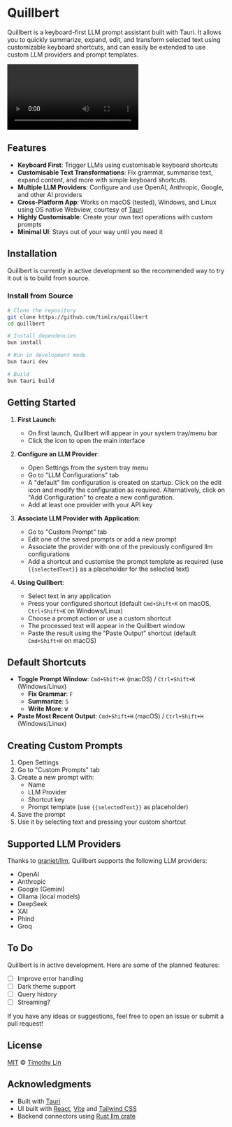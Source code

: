 # Quillbert

Quillbert is a keyboard-first LLM prompt assistant built with Tauri. It allows you to quickly summarize, expand, edit, and transform selected text using customizable keyboard shortcuts, and can easily be extended to use custom LLM providers and prompt templates.

![Quillbert Demo Video](./demo.mp4)

## Features

- **Keyboard First**: Trigger LLMs using customisable keyboard shortcuts
- **Customisable Text Transformations**: Fix grammar, summarise text, expand content, and more with simple keyboard shortcuts.
- **Multiple LLM Providers**: Configure and use OpenAI, Anthropic, Google, and other AI providers
- **Cross-Platform App**: Works on macOS (tested), Windows, and Linux using OS native Webview, courtesy of [Tauri]
- **Highly Customisable**: Create your own text operations with custom prompts
- **Minimal UI**: Stays out of your way until you need it

## Installation

Quillbert is currently in active development so the recommended way to try it out is to build from source.

### Install from Source

```bash
# Clone the repository
git clone https://github.com/timlrx/quillbert
cd quillbert

# Install dependencies
bun install

# Run in development mode
bun tauri dev

# Build
bun tauri build
```

## Getting Started

1. **First Launch**:

   - On first launch, Quillbert will appear in your system tray/menu bar
   - Click the icon to open the main interface

2. **Configure an LLM Provider**:

   - Open Settings from the system tray menu
   - Go to "LLM Configurations" tab
   - A "default" llm configuration is created on startup. Click on the edit icon and modify the configuration as required. Alternatively, click on "Add Configuration" to create a new configuration.
   - Add at least one provider with your API key

3. **Associate LLM Provider with Application**:

   - Go to "Custom Prompt" tab
   - Edit one of the saved prompts or add a new prompt
   - Associate the provider with one of the previously configured llm configurations
   - Add a shortcut and customise the prompt template as required (use `{{selectedText}}` as a placeholder for the selected text)

4. **Using Quillbert**:
   - Select text in any application
   - Press your configured shortcut (default `Cmd+Shift+K` on macOS, `Ctrl+Shift+K` on Windows/Linux)
   - Choose a prompt action or use a custom shortcut
   - The processed text will appear in the Quillbert window
   - Paste the result using the "Paste Output" shortcut (default `Cmd+Shift+H` on macOS)

## Default Shortcuts

- **Toggle Prompt Window**: `Cmd+Shift+K` (macOS) / `Ctrl+Shift+K` (Windows/Linux)
  - **Fix Grammar**: `F`
  - **Summarize**: `S`
  - **Write More**: `W`
- **Paste Most Recent Output**: `Cmd+Shift+H` (macOS) / `Ctrl+Shift+H` (Windows/Linux)

## Creating Custom Prompts

1. Open Settings
2. Go to "Custom Prompts" tab
3. Create a new prompt with:
   - Name
   - LLM Provider
   - Shortcut key
   - Prompt template (use `{{selectedText}}` as placeholder)
4. Save the prompt
5. Use it by selecting text and pressing your custom shortcut

## Supported LLM Providers

Thanks to [graniet/llm][rllm], Quillbert supports the following LLM providers:

- OpenAI
- Anthropic
- Google (Gemini)
- Ollama (local models)
- DeepSeek
- XAI
- Phind
- Groq

## To Do

Quillbert is in active development. Here are some of the planned features:

- [ ] Improve error handling
- [ ] Dark theme support
- [ ] Query history
- [ ] Streaming?

If you have any ideas or suggestions, feel free to open an issue or submit a pull request!

## License

[MIT](https://github.com/timlrx/quillbert/blob/main/LICENSE) © [Timothy Lin](https://www.timlrx.com)

## Acknowledgments

- Built with [Tauri]
- UI built with [React], [Vite] and [Tailwind CSS]
- Backend connectors using [Rust llm crate][rllm]

[Tauri]: https://v2.tauri.app/
[React]: https://reactjs.org/
[Vite]: https://vite.dev/
[Tailwind CSS]: https://tailwindcss.com/
[rllm]: https://github.com/graniet/llm
